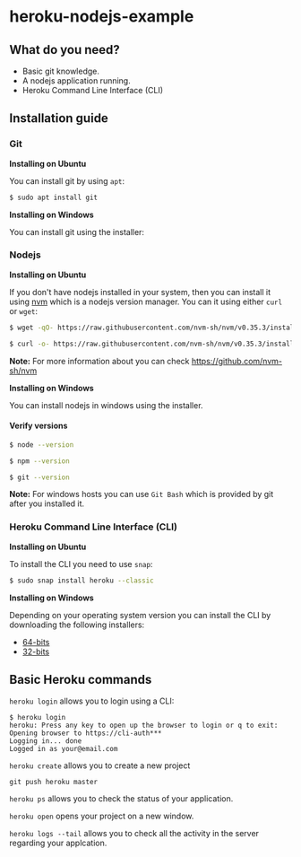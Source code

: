 # heroku-nodejs-example

## What do you need?

- Basic git knowledge.
- A nodejs application running.
- Heroku Command Line Interface (CLI)

## Installation guide

### Git

**Installing on Ubuntu**

You can install git by using `apt`:

```bash
$ sudo apt install git
```
**Installing on Windows**

You can install git using the installer:

### Nodejs

**Installing on Ubuntu**

If you don't have nodejs installed in your system, then you can install it using [nvm](https://github.com/nvm-sh/nvm) which is a nodejs version manager. You can it using either `curl` or `wget`:

```bash
$ wget -qO- https://raw.githubusercontent.com/nvm-sh/nvm/v0.35.3/install.sh | bash
```
```bash
$ curl -o- https://raw.githubusercontent.com/nvm-sh/nvm/v0.35.3/install.sh | bash
```

**Note:** For more information about you can check https://github.com/nvm-sh/nvm

**Installing on Windows**

You can install nodejs in windows using the installer.

#### Verify versions

```bash
$ node --version
```
```bash
$ npm --version
```
```bash
$ git --version
```

**Note:** For windows hosts you can use `Git Bash` which is provided by git after you installed it.

### Heroku Command Line Interface (CLI)

**Installing on Ubuntu**

To install the CLI you need to use `snap`:

```bash
$ sudo snap install heroku --classic
```

**Installing on Windows**

Depending on your operating system version you can install the CLI by downloading the following installers:

- [64-bits](https://cli-assets.heroku.com/heroku-x64.exe)
- [32-bits](https://cli-assets.heroku.com/heroku-x86.exe)

## Basic Heroku commands

`heroku login` allows you to login using a CLI:
```
$ heroku login
heroku: Press any key to open up the browser to login or q to exit: 
Opening browser to https://cli-auth***
Logging in... done
Logged in as your@email.com
```
`heroku create` allows you to create a new project

`git push heroku master`

`heroku ps` allows you to check the status of your application.

`heroku open` opens your project on a new window.

`heroku logs --tail` allows you to check all the activity in the server regarding your applcation.